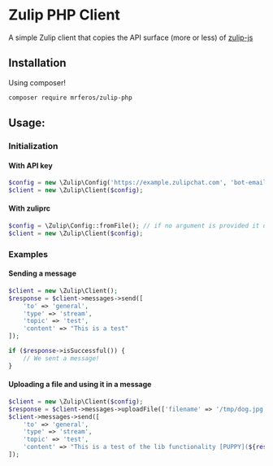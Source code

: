 Zulip PHP Client
====

A simple Zulip client that copies the API surface (more or less) of [zulip-js](https://github.com/zulip/zulip-js)

## Installation
Using composer!
```bash
composer require mrferos/zulip-php
```

## Usage:

### Initialization

#### With API key
```php
$config = new \Zulip\Config('https://example.zulipchat.com', 'bot-email@test.com', 'example');
$client = new \Zulip\Client($config);
```

#### With zuliprc
```php
$config = \Zulip\Config::fromFile(); // if no argument is provided it defaults to ~/zuliprc
$client = new \Zulip\Client($config);
```
### Examples

#### Sending a message
```php
$client = new \Zulip\Client();
$response = $client->messages->send([
    'to' => 'general',
    'type' => 'stream',
    'topic' => 'test',
    'content' => "This is a test"
]);

if ($response->isSuccessful()) {
    // We sent a message!
}
```
#### Uploading a file and using it in a message
```php
$client = new \Zulip\Client($config);
$response = $client->messages->uploadFile(['filename' => '/tmp/dog.jpg']);
$client->messages->send([
    'to' => 'general',
    'type' => 'stream',
    'topic' => 'test',
    'content' => "This is a test of the lib functionality [PUPPY](${response['uri']})"
]);
```
